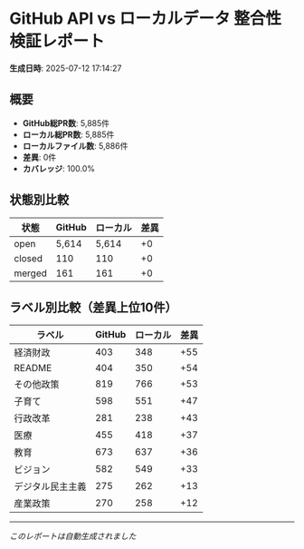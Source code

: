 # GitHub API vs ローカルデータ 整合性検証レポート

**生成日時**: 2025-07-12 17:14:27

## 概要

- **GitHub総PR数**: 5,885件
- **ローカル総PR数**: 5,885件
- **ローカルファイル数**: 5,886件
- **差異**: 0件
- **カバレッジ**: 100.0%

## 状態別比較

| 状態 | GitHub | ローカル | 差異 |
|------|--------|----------|------|
| open | 5,614 | 5,614 | +0 |
| closed | 110 | 110 | +0 |
| merged | 161 | 161 | +0 |

## ラベル別比較（差異上位10件）

| ラベル | GitHub | ローカル | 差異 |
|--------|--------|----------|------|
| 経済財政 | 403 | 348 | +55 |
| README | 404 | 350 | +54 |
| その他政策 | 819 | 766 | +53 |
| 子育て | 598 | 551 | +47 |
| 行政改革 | 281 | 238 | +43 |
| 医療 | 455 | 418 | +37 |
| 教育 | 673 | 637 | +36 |
| ビジョン | 582 | 549 | +33 |
| デジタル民主主義 | 275 | 262 | +13 |
| 産業政策 | 270 | 258 | +12 |

---
*このレポートは自動生成されました*